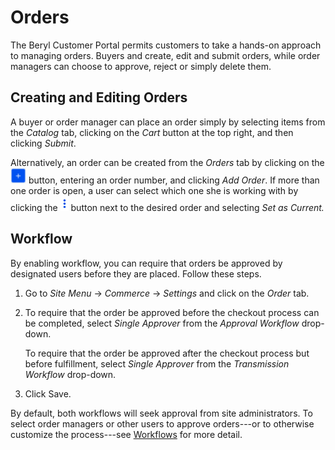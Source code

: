 # Orders [](id=orders)

The Beryl Customer Portal permits customers to take a hands-on approach to
managing orders. Buyers and create, edit and submit orders, while order managers
can choose to approve, reject or simply delete them.

## Creating and Editing Orders [](id=creating-and-editing-orders)

A buyer or order manager can place an order simply by selecting items from the
*Catalog* tab, clicking on the *Cart* button at the top right, and then clicking
*Submit*.

Alternatively, an order can be created from the *Orders* tab by clicking on the
![Add](../../images/icon-add.png) button, entering an order number, and clicking
*Add Order*. If more than one order is open, a user can select which one she is
working with by clicking the ![Options](../../images/icon-options.png) button
next to the desired order and selecting *Set as Current.*

## Workflow [](id=workflow)

By enabling workflow, you can require that orders be approved by designated
users before they are placed. Follow these steps.

1.  Go to *Site Menu* &rarr; *Commerce* &rarr; *Settings* and click on the
    *Order* tab.

2.  To require that the order be approved before the checkout process can be
    completed, select *Single Approver* from the *Approval Workflow* drop-down.

    To require that the order be approved after the checkout process but before
    fulfillment, select *Single Approver* from the *Transmission Workflow*
    drop-down.

3.  Click Save.

By default, both workflows will seek approval from site administrators. To
select order managers or other users to approve orders---or to otherwise
customize the process---see
[Workflows](/develop/tutorials/-/knowledge_base/7-1/workflow) for more detail.
